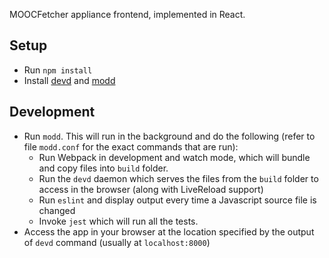 MOOCFetcher appliance frontend, implemented in React.

## Setup
* Run `npm install`
* Install [devd] and [modd]

[devd]: https://github.com/cortesi/devd
[modd]: https://github.com/cortesi/modd


## Development
* Run `modd`. This will run in the background and do the following (refer to file `modd.conf` for the exact commands that are run):
  * Run Webpack in development and watch mode, which will bundle and copy files into `build` folder.
  * Run the `devd` daemon which serves the files from the `build` folder to access in the browser (along with LiveReload support)
  * Run `eslint` and display output every time a Javascript source file is changed
  * Invoke `jest` which will run all the tests.
* Access the app in your browser at the location specified by the output of `devd` command (usually at `localhost:8000`)

